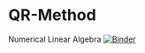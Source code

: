 # QR-Method
Numerical Linear Algebra
[![Binder](https://mybinder.org/badge_logo.svg)](https://mybinder.org/v2/gh/comphyorg/QR-Method.git/master?filepath=QR_Method.ipynb)
